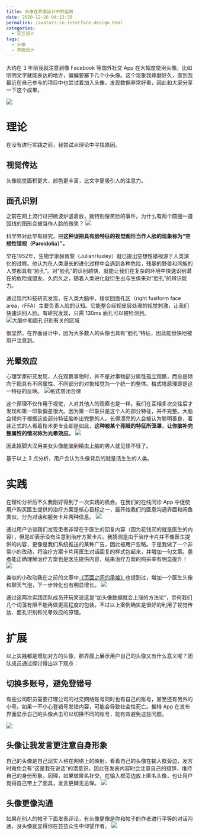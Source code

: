 ```yaml
---
title: 头像在界面设计中的运用
date: 2020-12-26 04:13:50
permalink: /avatars-in-interface-design.html
categories:
  - 交互设计
tags:
  - 头像
  - 界面设计
---
```


大约在 3 年前我就注意到像 Facebook 等国外社交 App 在大幅度使用头像。比如明明文字就能表达的地方，偏偏要塞下几个小头像。这个现象我琢磨好久，直到我最近在自己参与的项目中也尝试着加入头像，发现数据非常好看，因此和大家分享一下这个成果。

![](http://pic.ftium4.com/1240-20201226041451043.png)

<!-- more -->

# 理论

在没有进行实践之前，我尝试从理论中寻找原因。

## 视觉传达

头像视觉面积更大、颜色更丰富，比文字更吸引人的注意力。

## 面孔识别

之前在网上流行过把微波炉竖着放，就特别像笑脸的事件。为什么有两个圆圈一道弧线的图形会被当作人脸的微笑？
![](http://pic.ftium4.com/1240-20201226041456862.png)

科学界对此早有研究，把**这种误把具有脸特征的视觉图形当作人脸的现象称为“空想性错视（Pareidolia）”。**

早在1952年，生物学家赫胥黎（JulianHuxley）就已提出空想性错视源于人类演化的过程。他认为在人类漫长的进化过程中会遇到各种危险，残暴的野兽和同族的人类都具有“脸孔”。对“脸孔”的识别越快，就能让我们在复杂的环境中快速识别潜在的危险或盟友。久而久之，随着人类进化就衍生出与生俱来对“脸孔”的辨识能力。

通过现代科技研究发现，在人类大脑中，梭状回面孔区（right fusiform face area，rFFA）主要负责人脸的认知。它能整合经视皮层处理的视觉刺激，让我们快速识别人脸。有研究发现，只需 130ms 面孔可以被检测到。
![大脑中和面孔识别有关的区域](http://pic.ftium4.com/1240-20201226041501573.png)

很显然，在界面设计中，因为大多数人的头像也具有“脸孔”特征，因此能很快地被用户注意到。

## 光晕效应

心理学家研究发现，人在观察事物时，并不是对事物部分属性孤立观察，而总是倾向于把具有不同属性、不同部分的对象知觉为一个统一的整体。格式塔原理即是这一特征的反映。
![格式塔闭合律](http://pic.ftium4.com/1240-20201226041506564.png)

这个原理不仅作用于视觉，人对其他人的观察也是一样。我们在互相多次交往后才发现和第一印象偏差很大。因为第一印象只是这个人的部分特征，并不完整。大脑会倾向于根据这些部分特征脑补出完整的人，长得漂亮的人会被认为聪明善良，着装正式的人看着技术更专业即是如此，**这种被某个亮眼的特征所笼罩，让你脑补完整属性的情况称为光晕效应。**
![](http://pic.ftium4.com/1240-20201226041509411.png)

因此抠脚大汉用美女头像能骗到精虫上脑的男人就见怪不怪了。

基于以上 3 点分析，用户会认为头像背后的就是活生生的人类。

# 实践

在理论分析后不久我刚好得到了一次实践的机会。在我们的在线问诊 App 中促使用户购买医生提供的治疗方案是核心目标之一，最开始我们的医患沟通界面和闲鱼类似，分为对话和服务卡片两种信息。
![](http://pic.ftium4.com/1240-20201226041514070.png)

通过用户访谈我们发现患者非常在乎医生的回复内容（因为花钱买的就是医生的内容），但是却表示没有注意到治疗方案卡片。我猜测是由于治疗卡片并不像医生提供的内容，更像是我们系统推送的某种广告，因此被用户忽略。于是我做了一个非常小的改动，将治疗方案卡片用医生对话回复的样式包起来，并增加一句文案。患者能正确理解治疗方案也是医生提供内容，结果治疗方案的购买率有明显提升！
![](http://pic.ftium4.com/1240-20201226041517632.png)

类似的小改动我在之前的文章中[《页面之间的承接》](https://www.jianshu.com/p/9fd412f8931f)也提到过，增加一个医生头像和聊天气泡，下一步转化也有明显增长。
![](http://pic.ftium4.com/1240-20201226041521745.png)


通过这两次实践团队成员开玩笑说这是“加头像数据就会上涨的方法论”，奈何我们几个词藻有限不能再做更高程度的包装。不过以上案例确实是很好的利用了视觉传达、面孔识别和光晕效应的原理。

# 扩展

以上实践都是增加对方的头像，那界面上展示用户自己的头像又有什么意义呢？团队成员通过探讨得出以下观点：

## 切换多账号，避免登错号

有些公司职员需要打理公司的社交网络账号同时也有自己的账号，甚至还有另外的小号。如果一不小心登错号发错内容，可能会导致社会性死亡。推特 App 在发布界面显示自己的头像点击可以切换不同的账号，能有效避免这些问题。

![](http://pic.ftium4.com/1240-20201226041525284.png)


## 头像让我发言更注意自身形象

自己的头像是自己现实人格在网络上的映射，看着自己的头像在输入框旁边，发言时难免会有“这是我在说话”的潜意识。因此在发表内容时会注意自己的措辞，维持自己的身份形象。同理，如果做匿名社交，在输入框旁边放上匿名头像，也让用户觉得自己带上了面具，发言更肆无忌惮。
![](http://pic.ftium4.com/1240-20201226041529890.png)

## 头像更像沟通

如果在别人的帖子下面发表评论，有头像更像是你和帖子的作者进行平等的对话沟通，没头像就显得你在芸芸众生中仰望作者。
![](http://pic.ftium4.com/1240-20201226041534264.png)